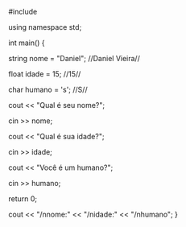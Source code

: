 #include <iostream>

using namespace std;

int main() {

string nome = "Daniel"; //Daniel Vieira//
 
float idade = 15; //15//

char humano = 's'; //S//

cout << "Qual é seu nome?";

cin >> nome;

cout << "Qual é sua idade?";

cin >> idade;

cout << "Você é um humano?";

cin >> humano;

   return 0;

cout << "/nnome:" << "/nidade:" << "/nhumano";
}
